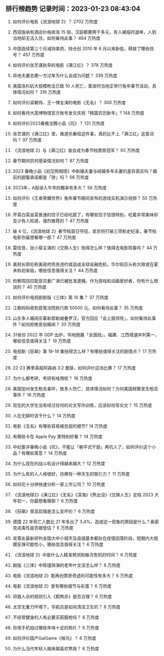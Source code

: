 
## 排行榜趋势 记录时间：2023-01-23 08:43:04
  
  1. 如何评价电影《流浪地球 2》？ 2702 万热度
    
  2. 西双版纳有酒店价格疯涨 15 倍，汉庭都要两千多元，有人被临时退单，人到当地却无法入住，如何看待此事？ 464 万热度
    
  3. 中国连续第三个月减持美债，持仓创 2010 年 6 月以来新低，释放了哪些信号？ 457 万热度
    
  4. 如何评价张艺谋执导的电影《满江红》？ 378 万热度
    
  5. 异地夫妻去哪一方过年为什么会成为问题？ 339 万热度
    
  6. 美国洛杉矶大规模枪击已致 10 人死亡，案发时当地正举行兔年春节活动，具体情况如何？ 319 万热度
    
  7. 如何评价梁朝伟、王一博主演的电影《无名》？ 300 万热度
    
  8. 如何看待大英博物馆官方账号发文庆祝「韩国农历新年」? 148 万热度
    
  9. 如何评价2023春晚沈腾小品《坑》？ 131 万热度
    
  10. 张艺谋的《满江红》里，难道杀秦桧这件事，真的比不上「满江红」这首词吗？ 97 万热度
    
  11. 《流浪地球 2》与《满江红》谁会成为春节档票房冠军？ 93 万热度
    
  12. 春节期间农村感染情况如何？ 87 万热度
    
  13. 2023 春晚小品《初见照相馆》中新婚夫妻与结婚多年夫妻的差异真实吗？婚前的甜蜜承诺都是「饼」吗？ 56 万热度
    
  14. 2023年，A股进入牛市的概率有多大？ 56 万热度
    
  15. 如何评价《王者荣耀世界》兔年春节期间发布的游戏实机演示视频？ 50 万热度
    
  16. 芹菜白菜韭菜普通的饺子已经吃腻了，有哪些饺子馅很特别，吃着非常美味却显少有人知道，强烈推荐的？ 47 万热度
    
  17. 破 4 亿，《流浪地球 2》春节档首日夺冠，吴京将打破三项影史纪录，春节档电影你最想看哪一部？ 47 万热度
    
  18. 雷佳音、张小斐主演的《交换人生》拍得怎么样？值得去电影院看吗？ 44 万热度
    
  19. 美财长耶伦称美政府债务违约或造成全球金融危机，华尔街巨头称大限或在夏末秋初来临，哪些信息值得关注？ 44 万热度
    
  20. 检察院回应配音员姜广涛已被批准逮捕，作为游戏和动画爱好者，你有什么想说的？ 40 万热度
    
  21. 如何评价电视剧剧版《三体》第 10 集？ 37 万热度
    
  22. 江歌妈妈收到首笔法院执行款 50500 元，如何看待此事？ 35 万热度
    
  23. 山东多人婚闹压着新郎新娘叠罗汉，官方回应「会上报领导」，如何看待此事件？如何拒绝恶俗婚闹？ 30 万热度
    
  24. 31省份 2022 年 GDP 出炉，16地跑赢「全国线」，福建、江西增速并列第一，哪些信息值得关注？ 19 万热度
    
  25. 电视剧《狂飙》第 18-19  集拍得怎么样？有哪些值得关注的剧情点？ 17 万热度
    
  26. 22-23 赛季英超阿森纳 3:2 曼联，如何评价这场比赛？ 17 万热度
    
  27. 为什么都考研，考研有啥用呢？ 16 万热度
    
  28. 美国加州发生枪击事件，致多人伤亡，具体情况如何？为何美国频繁发生枪击事件？ 16 万热度
    
  29. 现在的大学生没有经过任何的论文写作训练，应该如何写论文？ 15 万热度
    
  30. 人在无聊时该干什么？ 14 万热度
    
  31. 电影《无名》有哪些容易被忽视的细节? 14 万热度
    
  32. 有哪些卡在 Apple Pay 里特别好看？ 14 万热度
    
  33. 中纪委评春晚小品《坑》，不能让「躺平式干部」再坑人了，如何评价这个小品？有哪些寓意？ 14 万热度
    
  34. 为什么现在的战斗机设计得越来越大？ 12 万热度
    
  35. 为什么有的人人缘很好，仿佛有一种天生的吸引力？ 11 万热度
    
  36. 如何花十分钟快速分析一家上市公司？ 10 万热度
    
  37. 《流浪地球2》《满江红》《无名》《深海》《熊出没》《交换人生》定档 2023 大年初一，你最想看哪部？ 6 万热度
    
  38. 《狂飙》里高启强是怎么变坏的？ 6 万热度
    
  39. 德国 22 年死亡人数比 21 年多出了 3.4%，造成这一现象的原因是什么？奥密克戎毒性是否被低估？ 6 万热度
    
  40. 吴尊友最新研判全国大中小城市及县城基本都处在疫情回落阶段，短期内大规模反弹可能性小，哪些信息值得关注？ 6 万热度
    
  41. 《流浪地球 2》中是什么人精准预测到每次危机的时间？ 6 万热度
    
  42. 剧版《三体》中陈瑾饰演的老年叶文洁怎么样？ 6 万热度
    
  43. 电影《流浪地球 2》能再创票房奇迹的可能性有多大？ 6 万热度
    
  44. 电影《流浪地球 2》里有哪些细节与彩蛋？ 6 万热度
    
  45. 将狼人杀的规则引入《鹅鸭杀》是否合理？ 6 万热度
    
  46. 太空无重力环境下，宇航员是如何清洁卫生的？ 6 万热度
    
  47. 不经常健身的人有必要买筋膜枪吗？ 6 万热度
    
  48. 你用手机拍过哪些年味十足的照片？ 6 万热度
    
  49. 如何评价国产GalGame《候鸟》？ 6 万热度
    
  50. 为什么当代年轻人越来越喜欢熬夜？ 6 万热度
    
